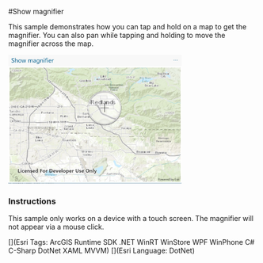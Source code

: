 #Show magnifier

This sample demonstrates how you can tap and hold on a map to get the magnifier. You can also pan while tapping and holding to move the magnifier across the map.

<img src="ShowMagnifier.jpg" width="350"/>

### Instructions

This sample only works on a device with a touch screen. The magnifier will not appear via a mouse click.

[](Esri Tags: ArcGIS Runtime SDK .NET WinRT WinStore WPF WinPhone C# C-Sharp DotNet XAML MVVM)
[](Esri Language: DotNet)
